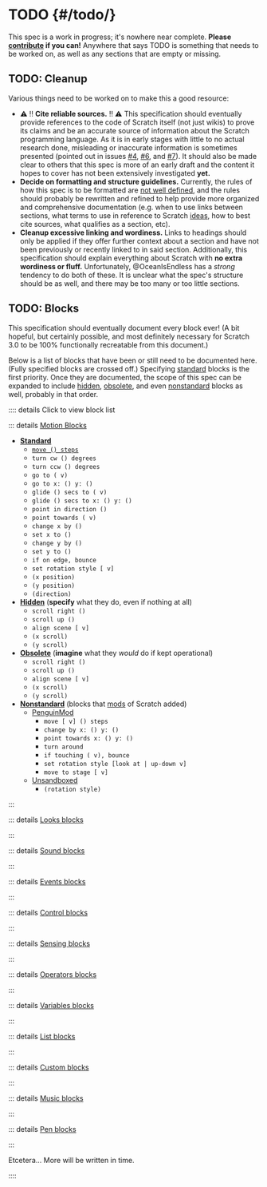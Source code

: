 # TODO {#/todo/}

This spec is a work in progress; it's nowhere near complete. **Please [contribute](/intro/#contributing) if you can!** Anywhere that says TODO is something that needs to be worked on, as well as any sections that are empty or missing.

## TODO: Cleanup

Various things need to be worked on to make this a good resource:

* ⚠️ ‼️ **Cite reliable sources.** ‼️ ⚠️ This specification should eventually provide references to the code of Scratch itself (not just wikis) to prove its claims and be an accurate source of information about the Scratch programming language. As it is in early stages with little to no actual research done, misleading or inaccurate information is sometimes presented (pointed out in issues [#4](https://github.com/OceanIsEndless/scratch-spec/issues/4), [#6](https://github.com/OceanIsEndless/scratch-spec/issues/6), and [#7](https://github.com/OceanIsEndless/scratch-spec/issues/7)). It should also be made clear to others that this spec is more of an early draft and the content it hopes to cover has not been extensively investigated **yet.**
* **Decide on formatting and structure guidelines.** Currently, the rules of how this spec is to be formatted are [not well defined](/CONTRIBUTING.md), and the rules should probably be rewritten and refined to help provide more organized and comprehensive documentation (e.g. when to use links between sections, what terms to use in reference to Scratch [ideas](/ideas/), how to best cite sources, what qualifies as a section, etc).
* **Cleanup excessive linking and wordiness.** Links to headings should only be applied if they offer further context about a section and have not been previously or recently linked to in said section. Additionally, this specification should explain everything about Scratch with **no extra wordiness or fluff.** Unfortunately, @OceanIsEndless has a *strong* tendency to do both of these. It is unclear what the spec's structure should be as well, and there may be too many or too little sections.

## TODO: Blocks

This specification should eventually document every block ever! (A bit hopeful, but certainly possible, and most definitely necessary for Scratch 3.0 to be 100% functionally recreatable from this document.)

Below is a list of blocks that have been or still need to be documented here. (Fully specified blocks are crossed off.) Specifying [standard](/ideas/concepts/#standard-blocks) blocks is the first priority. Once they are documented, the scope of this spec can be expanded to include [hidden](/ideas/concepts/#hidden-blocks), [obsolete](/palette/obsolete/), and even [nonstandard](/palette/nonstandard/) blocks as well, probably in that order.

:::: details Click to view block list

::: details [Motion Blocks](/palette/standard/#motion-blocks)

* [**Standard**](/palette/standard/#standard-motion-blocks)
  * [`move () steps`](/palette/standard/#motion_movesteps)
  * `turn cw () degrees`
  * `turn ccw () degrees`
  * `go to ( v)`
  * `go to x: () y: ()`
  * `glide () secs to ( v)`
  * `glide () secs to x: () y: ()`
  * `point in direction ()`
  * `point towards ( v)`
  * `change x by ()`
  * `set x to ()`
  * `change y by ()`
  * `set y to ()`
  * `if on edge, bounce`
  * `set rotation style [ v]`
  * `(x position)`
  * `(y position)`
  * `(direction)`
* [**Hidden**](/palette/standard/#hidden-motion-blocks) (**specify** what they do, even if nothing at all)
  * `scroll right ()`
  * `scroll up ()`
  * `align scene [ v]`
  * `(x scroll)`
  * `(y scroll)`
* [**Obsolete**](/palette/obsolete/#motion-blocks) (**imagine** what they *would* do if kept operational)
  * `scroll right ()`
  * `scroll up ()`
  * `align scene [ v]`
  * `(x scroll)`
  * `(y scroll)`
* [**Nonstandard**](/palette/nonstandard/#motion-blocks) (blocks that [mods](/ideas/concepts/#mod) of Scratch added)
  * [PenguinMod](/palette/nonstandard/#penguinmod)
    * `move [ v] () steps`
    * `change by x: () y: ()`
    * `point towards x: () y: ()`
    * `turn around`
    * `if touching ( v), bounce`
    * `set rotation style [look at | up-down v]`
    * `move to stage [ v]`
  * [Unsandboxed](/palette/nonstandard/#unsandboxed)
    * `(rotation style)`

:::

::: details [Looks blocks](/palette/#looks-blocks)

:::

::: details [Sound blocks](/palette/#sound-blocks)

:::

::: details [Events blocks](/palette/#events-blocks)

:::

::: details [Control blocks](/palette/#control-blocks)

:::

::: details [Sensing blocks](/palette/#sensing-blocks)

:::

::: details [Operators blocks](/palette/#operators-blocks)

:::

::: details [Variables blocks](/palette/#variables-blocks)

:::

::: details [List blocks](/palette/#list-blocks)

:::

::: details [Custom blocks](/palette/#custom-blocks)

:::

::: details [Music blocks](/palette/#music-blocks)

:::

::: details [Pen blocks](/palette/#pen-blocks)

:::

Etcetera... More will be written in time.

::::
